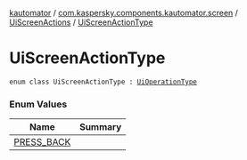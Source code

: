 [kautomator](../../../index.md) / [com.kaspersky.components.kautomator.screen](../../index.md) / [UiScreenActions](../index.md) / [UiScreenActionType](./index.md)

# UiScreenActionType

`enum class UiScreenActionType : `[`UiOperationType`](../../../com.kaspersky.components.kautomator.intercept.operation/-ui-operation-type/index.md)

### Enum Values

| Name | Summary |
|---|---|
| [PRESS_BACK](-p-r-e-s-s_-b-a-c-k.md) |  |
